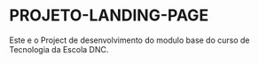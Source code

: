 # PROJETO-LANDING-PAGE
Este e o Project de desenvolvimento do modulo base do curso de Tecnologia da Escola DNC.
